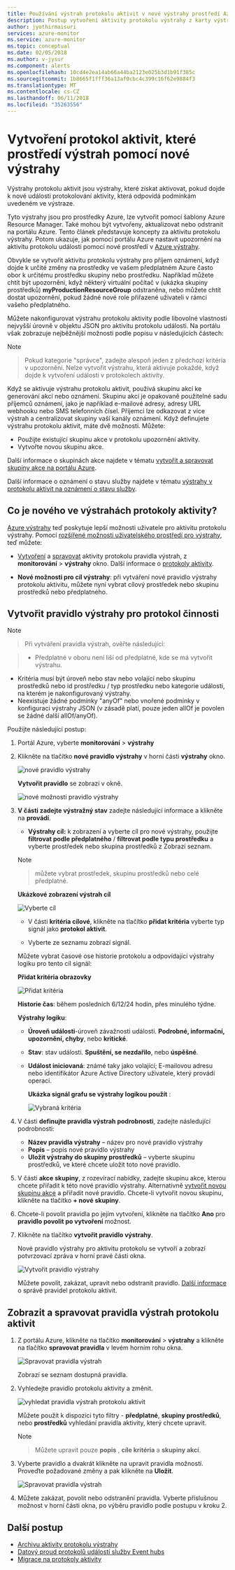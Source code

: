 ```yaml
---
title: Používání výstrah protokolu aktivit v nové výstrahy prostředí Azure monitorování
description: Postup vytvoření aktivity protokolu výstrahy z karty výstrahy (Preview) v části monitorování Azure. Tento článek podrobně nové uživatelské rozhraní pro tuto funkci.
author: jyothirmaisuri
services: azure-monitor
ms.service: azure-monitor
ms.topic: conceptual
ms.date: 02/05/2018
ms.author: v-jysur
ms.component: alerts
ms.openlocfilehash: 10cd4e2ea14ab66a44ba2123e025b3d1b91f385c
ms.sourcegitcommit: 1b8665f1fff36a13af0cbc4c399c16f62e9884f3
ms.translationtype: MT
ms.contentlocale: cs-CZ
ms.lasthandoff: 06/11/2018
ms.locfileid: "35263556"
---
```

# <a name="create-activity-log-alerts-using-the-new-alerts-experience"></a>Vytvoření protokol aktivit, které prostředí výstrah pomocí nové výstrahy

Výstrahy protokolu aktivit jsou výstrahy, které získat aktivovat, pokud dojde k nové události protokolování aktivity, která odpovídá podmínkám uvedeném ve výstraze.

Tyto výstrahy jsou pro prostředky Azure, lze vytvořit pomocí šablony Azure Resource Manager. Také mohou být vytvořeny, aktualizovat nebo odstranit na portálu Azure. Tento článek představuje koncepty za aktivitu protokolu výstrahy. Potom ukazuje, jak pomocí portálu Azure nastavit upozornění na aktivitu protokolu události pomocí nové prostředí v [Azure výstrahy](monitoring-overview-unified-alerts.md).

Obvykle se vytvořit aktivitu protokolu výstrahy pro příjem oznámení, když dojde k určité změny na prostředky ve vašem předplatném Azure často obor k určitému prostředku skupiny nebo prostředku. Například můžete chtít být upozorněni, když některý virtuální počítač v (ukázka skupiny prostředků) **myProductionResourceGroup** odstraněna, nebo můžete chtít dostat upozornění, pokud žádné nové role přiřazené uživateli v rámci vašeho předplatného.

Můžete nakonfigurovat výstrahu protokolu aktivity podle libovolné vlastnosti nejvyšší úrovně v objektu JSON pro aktivitu protokolu události. Na portálu však zobrazuje nejběžnější možnosti podle popisu v následujících částech:

>[!NOTE]

> Pokud kategorie "správce", zadejte alespoň jeden z předchozí kritéria v upozornění. Nelze vytvořit výstrahu, která aktivuje pokaždé, když dojde k vytvoření události v protokolech aktivity.
>

Když se aktivuje výstrahu protokolu aktivit, používá skupinu akcí ke generování akcí nebo oznámení. Skupinu akcí je opakovaně použitelné sadu příjemců oznámení, jako je například e-mailové adresy, adresy URL webhooku nebo SMS telefonních čísel. Příjemci lze odkazovat z více výstrah a centralizovat skupiny vaší kanály oznámení. Když definujete výstrahu protokolu aktivit, máte dvě možnosti. Můžete:

* Použijte existující skupinu akce v protokolu upozornění aktivity.
* Vytvořte novou skupinu akce.

Další informace o skupinách akce najdete v tématu [vytvořit a spravovat skupiny akce na portálu Azure](monitoring-action-groups.md).

Další informace o oznámení o stavu služby najdete v tématu [výstrahy v protokolu aktivit na oznámení o stavu služby](monitoring-activity-log-alerts-on-service-notifications.md).


## <a name="whats-new-in-alerts-for-activity-logs"></a>Co je nového ve výstrahách protokoly aktivity?

[Azure výstrahy](monitoring-overview-unified-alerts.md) teď poskytuje lepší možnosti uživatele pro aktivitu protokolu výstrahy. Pomocí [rozšířené možnosti uživatelského prostředí pro výstrahy](monitoring-overview-unified-alerts.md), teď můžete:

- [Vytvoření](#create-an-alert-rule-for-an-activity-log) a [spravovat](#view-and-manage-activity-log-alert-rules) aktivity protokolu pravidla výstrah, z **monitorování** > **výstrahy** okno. Další informace o [protokoly aktivity](monitoring-overview-activity-logs.md).

- **Nové možnosti pro cíl výstrahy**: při vytváření nové pravidlo výstrahy protokolu aktivitu, můžete nyní vybrat cílový prostředek nebo skupinu prostředků nebo předplatného.


## <a name="create-an-alert-rule-for-an-activity-log"></a>Vytvořit pravidlo výstrahy pro protokol činnosti

> [!NOTE]

>  Při vytváření pravidla výstrah, ověřte následující:

> - Předplatné v oboru není liší od předplatné, kde se má vytvořit výstrahu.
- Kritéria musí být úroveň nebo stav nebo volající nebo skupinu prostředků nebo id prostředku / typ prostředku nebo kategorie události, na kterém je nakonfigurovaný výstrahy.
- Neexistuje žádné podmínky "anyOf" nebo vnořené podmínky v konfiguraci výstrahy JSON (v zásadě platí, pouze jeden allOf je povolen se žádné další allOf/anyOf).


Použijte následující postup:

1. Portál Azure, vyberte **monitorování** > **výstrahy**
2. Klikněte na tlačítko **nové pravidlo výstrahy** v horní části **výstrahy** okno.

     ![nové pravidlo výstrahy](./media/monitoring-activity-log-alerts-new-experience/create-new-alert-rule.png)

     **Vytvořit pravidlo** se zobrazí v okně.

      ![nové možnosti pravidlo výstrahy](./media/monitoring-activity-log-alerts-new-experience/create-new-alert-rule-options.png)

3. **V části zadejte výstražný stav** zadejte následující informace a klikněte na **provádí**.

    - **Výstrahy cíl:** k zobrazení a vyberte cíl pro nové výstrahy, použijte **filtrovat podle předplatného** / **filtrovat podle typu prostředku** a vyberte prostředek nebo skupina prostředků z Zobrazí seznam.

    > [!NOTE]

    > můžete vybrat prostředek, skupinu prostředků nebo celé předplatné.

    **Ukázkové zobrazení výstrah cíl**

     ![Vyberte cíl](./media/monitoring-activity-log-alerts-new-experience/select-target.png)

    - V části **kritéria cílové**, klikněte na tlačítko **přidat kritéria** vyberte typ signál jako **protokol aktivit**.

    - Vyberte ze seznamu zobrazí signál.

    Můžete vybrat časové ose historie protokolu a odpovídající výstrahy logiku pro tento cíl signál:

    **Přidat kritéria obrazovky**

    ![Přidat kritéria](./media/monitoring-activity-log-alerts-new-experience/add-criteria.png)

    **Historie čas**: během posledních 6/12/24 hodin, přes minulého týdne.

    **Výstrahy logiku**:

     - **Úroveň události**-úroveň závažnosti události. **Podrobné, informační, upozornění, chyby**, nebo **kritické**.
     - **Stav**: stav události. **Spuštění, se nezdařilo**, nebo **úspěšné**.
     - **Událost iniciovaná**: známé taky jako volající; E-mailovou adresu nebo identifikátor Azure Active Directory uživatele, který provádí operaci.

        **Ukázka signál grafu se výstrahy logikou použít** :

        ![ Vybraná kritéria](./media/monitoring-activity-log-alerts-new-experience/criteria-selected.png)

4. V části **definujte pravidla výstrah podrobnosti**, zadejte následující podrobnosti:

    - **Název pravidla výstrahy** – název pro nové pravidlo výstrahy
    - **Popis** – popis nové pravidlo výstrahy
    - **Uložit výstrahy do skupiny prostředků** – vyberte skupinu prostředků, ve které chcete uložit toto nové pravidlo.

5. V části **akce skupiny**, z rozevírací nabídky, zadejte skupinu akce, kterou chcete přiřadit k této nové pravidlo výstrahy. Alternativně [vytvořit novou skupinu akce](monitoring-action-groups.md) a přiřadit nové pravidlo. Chcete-li vytvořit novou skupinu, klikněte na tlačítko **+ nové skupiny**.

6. Chcete-li povolit pravidla po jejím vytvoření, klikněte na tlačítko **Ano** pro **pravidlo povolit po vytvoření** možnost.
7. Klikněte na tlačítko **vytvořit pravidlo výstrahy**.

    Nové pravidlo výstrahy pro aktivitu protokolu se vytvoří a zobrazí potvrzovací zpráva v horní pravé části okna.

    ![ Vytvořit pravidlo výstrahy](./media/monitoring-activity-log-alerts-new-experience/alert-created.png)

    Můžete povolit, zakázat, upravit nebo odstranit pravidlo. [Další informace](#view-and-manage-activity-log-alert-rules) o správě pravidel protokolu aktivit.

## <a name="view-and-manage-activity-log-alert-rules"></a>Zobrazit a spravovat pravidla výstrah protokolu aktivit

1. Z portálu Azure, klikněte na tlačítko **monitorování** > **výstrahy** a klikněte na tlačítko **spravovat pravidla** v levém horním rohu okna.

    ![ Spravovat pravidla výstrah](./media/monitoring-activity-log-alerts-new-experience/manage-alert-rules.png)

    Zobrazí se seznam dostupná pravidla.

2. Vyhledejte pravidlo protokolu aktivity a změnit.

    ![ vyhledat pravidla výstrah protokolu aktivit](./media/monitoring-activity-log-alerts-new-experience/searth-activity-log-rule-to-edit.png)

    Můžete použít k dispozici tyto filtry - **předplatné**, **skupiny prostředků**, nebo **prostředků** vyhledání pravidla aktivity, který chcete upravit.

    > [!NOTE]

    > Můžete upravit pouze **popis** , **cíle kritéria** a **skupiny akcí**.

3.  Vyberte pravidlo a dvakrát klikněte na upravit pravidla možností. Proveďte požadované změny a pak klikněte na **Uložit**.

    ![ Spravovat pravidla výstrah](./media/monitoring-activity-log-alerts-new-experience/activity-log-rule-edit-page.png)

4.  Můžete zakázat, povolit nebo odstranění pravidla. Vyberte příslušnou možnost v horní části okna, po výběru pravidlo podle postupu v kroku 2.


## <a name="next-steps"></a>Další postup

- [Archivu aktivity protokolu výstrahy](monitoring-archive-activity-log.md)
- [Datový proud protokolů událostí služby Event hubs](monitoring-stream-activity-logs-event-hubs.md)
- [Migrace na protokoly aktivity](monitoring-migrate-management-alerts.md)

